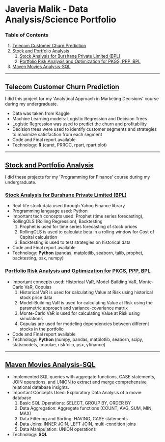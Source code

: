 # Javeria Malik - Data Analysis/Science Portfolio

### Table of Contents

1. [Telecom Customer Churn Prediction](#telecom-customer-churn-prediction)
2. [Stock and Portfolio Analysis](#stock-and-portfolio-analysis)
   1. [Stock Analysis for Burshane Private Limited (BPL)](#stock-analysis-for-burshane-private-limited-bpl)
   2. [Portfolio Risk Analysis and Optimization for PKGS, PPP, BPL](#portfolio-risk-analysis-and-optimization-for-pkgs-ppp-bpl)
3. [Maven Movies Analysis-SQL](#maven-movies-analysis-sql)

---

## [Telecom Customer Churn Prediction](https://github.com/javeriamalik06/Telecom-Customer-Churn-Prediction) <a name="telecom-customer-churn-prediction"></a>

I did this project for my 'Analytical Approach in Marketing Decisions' course during my undergraduate.

* Data was taken from Kaggle
* Machine Learning models: Logistic Regression and Decision Trees
* Logistic Regression was used to predict the churn and profitability
* Decision trees were used to identify customer segments and strategies to maximize satisfaction from each segment
* Code and Final report available
* Technology: **R** (caret, PRROC, rpart, rpart.plot)

---

## [Stock and Portfolio Analysis](https://github.com/javeriamalik06/Stock-and-Portfolio-Analysis-and-Prediction) <a name="stock-and-portfolio-analysis"></a>

I did these projects for my 'Programming for Finance' course during my undergraduate.

### [Stock Analysis for Burshane Private Limited (BPL)](https://github.com/javeriamalik06/Stock-and-Portfolio-Analysis-and-Prediction/tree/main/Project%201) <a name="stock-analysis-for-burshane-private-limited-bpl"></a>

* Real-life stock data used through Yahoo Finance library
* Programming language used: Python
* Important tech concepts used: Prophet (time series forecasting), RollingOLS (Rolling Regression), Backtesting
  1. Prophet is used for time series forecasting of stock prices
  2. RollingOLS is used to calculate beta in a rolling window for Cost of Capital calculation
  3. Backtesting is used to test strategies on historical data
* Code and Final report available
* Technology: **Python** (pandas, matplotlib, seaborn, talib, prophet, backtesting, psx, numpy)

### [Portfolio Risk Analysis and Optimization for PKGS, PPP, BPL](https://github.com/javeriamalik06/Stock-and-Portfolio-Analysis-and-Prediction/tree/main/Project%202) <a name="portfolio-risk-analysis-and-optimization-for-pkgs-ppp-bpl"></a>

* Important concepts used: Historical VaR, Model-Building VaR, Monte-Carlo VaR, Copulas
  1. Historical VaR is used for calculating Value at Risk using historical stock price data
  2. Model-Building VaR is used for calculating Value at Risk using the parametric approach and variance-covariance matrix
  3. Monte-Carlo VaR is used for calculating Value at Risk using simulations
  4. Copulas are used for modeling dependencies between different stocks in the portfolio
* Code and Final report available
* Technology: **Python** (numpy, pandas, matplotlib, seaborn, scipy, statsmodels, copulae, riskfolio, psx, yfinance)

---

## [Maven Movies Analysis-SQL](https://github.com/javeriamalik06/Maven-Movies-Analysis-SQL) <a name="maven-movies-analysis-sql"></a>

* Implemented SQL queries with aggregate functions, CASE statements, JOIN operations, and UNION to extract and merge comprehensive relational database insights.
* Important Concepts Used: Exploratory Data Analysis of a movie database
  1. Basic SQL Operations: SELECT, GROUP BY, ORDER BY
  2. Data Aggregation: Aggregate functions (COUNT, AVG, SUM, MIN, MAX)
  3. Data Filtering and Sorting: HAVING, CASE statements
  4. Data Joins: INNER JOIN, LEFT JOIN, multi-condition joins
  5. Data Manipulation: UNION operations
* Technology: **SQL**
